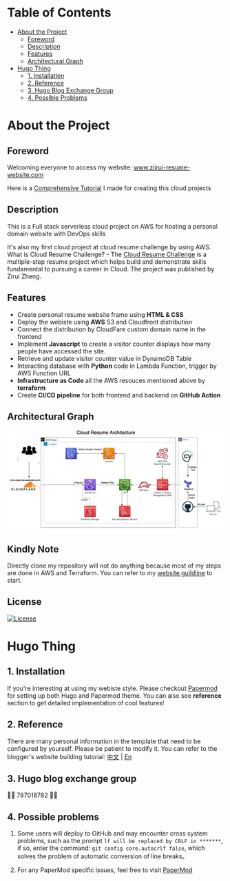 # Table of Contents

- [About the Project](#about-the-project)
  - [Foreword](#foreword)
  - [Description](#description)
  - [Features](#features)
  - [Architectural Graph](#architectural-graph)
- [Hugo Thing](#hugo-thing)
  - [1. Installation](#1-installation)
  - [2. Reference](#2-reference)
  - [3. Hugo Blog Exchange Group](#3-hugo-blog-exchange-group)
  - [4. Possible Problems](#4-possible-problems)

# About the Project

## Foreword

Welcoming everyone to access my website: www.ziirui-resume-website.com

Here is a [Comprehensive Tutorial](https://www.ziirui-resume-website.com/posts/tech/cloud_website/) I made for creating this cloud projects

## Description

This is a Full stack serverless cloud project on AWS for hosting a personal domain website with DevOps skills

It's also my first cloud project at cloud resume challenge by using AWS. What is Cloud Resume Challenge? - The [Cloud Resume Challenge](https://cloudresumechallenge.dev/) is a multiple-step resume project which helps build and demonstrate skills fundamental to pursuing a career in Cloud. The project was published by Zirui Zheng.

## Features

- Create personal resume website frame using **HTML & CSS**
- Deploy the webiste using **AWS** S3 and Cloudfront distribution
- Connect the distribution by CloudFare custom domain name in the frontend
- Implement **Javascript** to create a visitor counter displays how many people have accessed the site.
- Retrieve and update visitor counter value in DynamoDB Table
- Interacting database with **Python** code in Lambda Function, trigger by AWS Function URL
- **Infrastructure as Code** all the AWS resouces mentioned above by **terraform**
- Create **CI/CD pipeline** for both frontend and backend on **GitHub Action**

## Architectural Graph

![Cloud Diagram.jpg](https://github.com/zirui2333/ziirui-resume-repo-frontend/blob/main/Readme_Item/Cloud-resume-diagram.jpg?raw=true)

## Kindly Note

Directly clone my repository will not do anything because most of my steps are done in AWS and Terraform. You can refer to my [website guildline](https://www.ziirui-resume-website.com/posts/tech/cloud_website/) to start.

## License

[![License](https://img.shields.io/github/license/Ileriayo/markdown-badges?style=for-the-badge)](./LICENSE)
<br>

# Hugo Thing

## 1. Installation

If you're interesting at using my webiste style. Please checkout [Papermod](https://github.com/adityatelange/hugo-PaperMod/wiki/Installation#getting-started-) for setting up both Hugo and Papermod theme.
You can also see **reference** section to get detailed implementation of cool features!

## 2. Reference

There are many personal information in the template that need to be configured by yourself. Please be patient to modify it. You can refer to the blogger's website building tutorial: [中文](https://www.sulvblog.cn/posts/blog/) | [En](https://kyxie.github.io/en/blog/tech/papermod/)

## 3. Hugo blog exchange group

🎉🎉 787018782 🎉🎉

## 4. Possible problems

1. Some users will deploy to GitHub and may encounter cross system problems, such as the prompt `lf will be replaced by CRLF in *******`, if so, enter the command: `git config core.autocrlf false`, which solves the problem of automatic conversion of line breaks。

2. For any PaperMod specific issues, feel free to visit [PaperMod](https://github.com/adityatelange/hugo-PaperMod?tab=readme-ov-file#faqs--how-tos-guide-)
